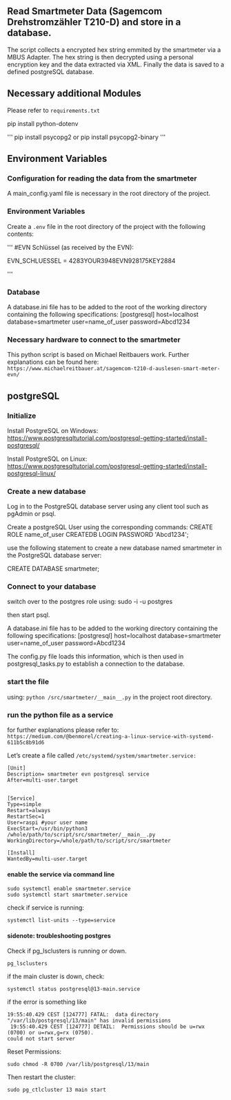 ## Read Smartmeter Data (Sagemcom Drehstromzähler T210-D) and store in a database.

The script collects a encrypted hex string emmited by the smartmeter via a MBUS Adapter.
The hex string is then decrypted using a personal encryption key and the data extracted via XML.
Finally the data is saved to a defined postgreSQL database.

## Necessary additional Modules

Please refer to `requirements.txt`

pip install python-dotenv

'''
pip install psycopg2 or pip install psycopg2-binary
'''

## Environment Variables

### Configuration for reading the data from the smartmeter

A main_config.yaml file is necessary in the root directory of the project.

### Environment Variables

Create a `.env` file in the root directory of the project with the following contents:

'''
#EVN Schlüssel (as received by the EVN):

EVN_SCHLUESSEL = 4283YOUR3948EVN928175KEY2884

'''

### Database

A database.ini file has to be added to the root of the working directory containing the following specifications:
[postgresql]
host=localhost
database=smartmeter
user=name_of_user
password=Abcd1234

### Necessary hardware to connect to the smartmeter

This python script is based on Michael Reitbauers work.
Further explanations can be found here:
`https://www.michaelreitbauer.at/sagemcom-t210-d-auslesen-smart-meter-evn/`

## postgreSQL

### Initialize

Install PostgreSQL on Windows:
https://www.postgresqltutorial.com/postgresql-getting-started/install-postgresql/

Install PostgreSQL on Linux:
https://www.postgresqltutorial.com/postgresql-getting-started/install-postgresql-linux/

### Create a new database

Log in to the PostgreSQL database server using any client tool such as pgAdmin or psql.

Create a postgreSQL User using the corresponding commands:
CREATE ROLE name_of_user
CREATEDB
LOGIN
PASSWORD 'Abcd1234';

use the following statement to create a new database named smartmeter in the PostgreSQL database server:

CREATE DATABASE smartmeter;

### Connect to your database

switch over to the postgres role using:
sudo -i -u postgres

then start psql.

A database.ini file has to be added to the working directory containing the following specifications:
[postgresql]
host=localhost
database=smartmeter
user=name_of_user
password=Abcd1234

The config.py file loads this information, which is then used in postgresql_tasks.py to establish a connection to the database.

### start the file

using: `python /src/smartmeter/__main__.py` in the project root directory.

### run the python file as a service

for further explanations please refer to:
`https://medium.com/@benmorel/creating-a-linux-service-with-systemd-611b5c8b91d6`

Let’s create a file called
`/etc/systemd/system/smartmeter.service:`

```
[Unit]
Description= smartmeter evn postgresql service
After=multi-user.target


[Service]
Type=simple
Restart=always
RestartSec=1
User=raspi #your user name
ExecStart=/usr/bin/python3 /whole/path/to/script/src/smartmeter/__main__.py
WorkingDirectory=/whole/path/to/script/src/smartmeter

[Install]
WantedBy=multi-user.target

```

#### enable the service via command line

```
sudo systemctl enable smartmeter.service
sudo systemctl start smartmeter.service
```

check if service is running:

```
systemctl list-units --type=service
```

#### sidenote: troubleshooting postgres

Check if pg_lsclusters is running or down.

```
pg_lsclusters
```

if the main cluster is down, check:

```
systemctl status postgresql@13-main.service
```

if the error is something like

```
19:55:40.429 CEST [124777] FATAL:  data directory "/var/lib/postgresql/13/main" has invalid permissions
 19:55:40.429 CEST [124777] DETAIL:  Permissions should be u=rwx (0700) or u=rwx,g=rx (0750).
could not start server
```

Reset Permissions:

```
sudo chmod -R 0700 /var/lib/postgresql/13/main
```

Then restart the cluster:

```
sudo pg_ctlcluster 13 main start
```
